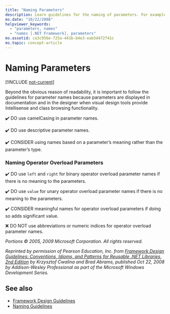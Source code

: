 ```yaml
---
title: "Naming Parameters"
description: Learn guidelines for the naming of parameters. For example, use descriptive parameter names & camel casing, & consider naming based on meaning instead of type.
ms.date: "10/22/2008"
helpviewer_keywords:
  - "parameters, names"
  - "names [.NET Framework], parameters"
ms.assetid: ca3c956e-725a-441b-b4e3-eab5d472f41c
ms.topic: concept-article
---
```

# Naming Parameters

[!INCLUDE [not-current](includes/not-current.md)]

Beyond the obvious reason of readability, it is important to follow the guidelines for parameter names because parameters are displayed in documentation and in the designer when visual design tools provide Intellisense and class browsing functionality.

 ✔️ DO use camelCasing in parameter names.

 ✔️ DO use descriptive parameter names.

 ✔️ CONSIDER using names based on a parameter’s meaning rather than the parameter’s type.

### Naming Operator Overload Parameters

 ✔️ DO use `left` and `right` for binary operator overload parameter names if there is no meaning to the parameters.

 ✔️ DO use `value` for unary operator overload parameter names if there is no meaning to the parameters.

 ✔️ CONSIDER meaningful names for operator overload parameters if doing so adds significant value.

 ❌ DO NOT use abbreviations or numeric indices for operator overload parameter names.

 *Portions © 2005, 2009 Microsoft Corporation. All rights reserved.*

 *Reprinted by permission of Pearson Education, Inc. from [Framework Design Guidelines: Conventions, Idioms, and Patterns for Reusable .NET Libraries, 2nd Edition](https://www.informit.com/store/framework-design-guidelines-conventions-idioms-and-9780321545619) by Krzysztof Cwalina and Brad Abrams, published Oct 22, 2008 by Addison-Wesley Professional as part of the Microsoft Windows Development Series.*

## See also

- [Framework Design Guidelines](index.md)
- [Naming Guidelines](naming-guidelines.md)
